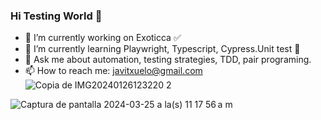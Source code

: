 ### Hi Testing World 👋

- 🔭 I’m currently working on Exoticca ✅
- 🌱 I’m currently learning Playwright, Typescript, Cypress.Unit test 📝
- 💬 Ask me about automation, testing strategies, TDD, pair programing.
- 📫 How to reach me: javitxuelo@gmail.com
![Copia de IMG20240126123220 2](https://github.com/jvazquez1980/jvazquez1980/assets/72526527/db7d17cd-3387-4e42-bad7-9884b7a7ac79)

![Captura de pantalla 2024-03-25 a la(s) 11 17 56 a m](https://github.com/jvazquez1980/jvazquez1980/assets/72526527/509ee04d-b8e1-4e2c-bf5d-7fd2680fbaaf)
